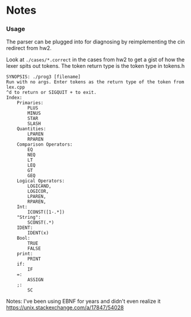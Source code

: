 # Notes

### Usage
The parser can be plugged into for diagnosing by reimplementing the cin redirect from hw2.

Look at `./cases/*.correct` in the cases from hw2 to get a gist of how the lexer spits out tokens. The token return type is the token type in tokens.h

```
SYNOPSIS: ./prog3 [filename]
Run with no args. Enter tokens as the return type of the token from lex.cpp
^d to return or SIGQUIT + to exit.
Index:
    Primaries:
        PLUS
        MINUS
        STAR
        SLASH
    Quantities:
        LPAREN
        RPAREN
    Comparison Operators:
        EQ
	    NEQ
	    LT
	    LEQ
	    GT
	    GEQ
    Logical Operators:
        LOGICAND,
        LOGICOR,
        LPAREN,
        RPAREN,
    Int:
        ICONST([1-.*])
    "String":
        SCONST(.*)
    IDENT:
        IDENT(x)
    Bool:
        TRUE
        FALSE
    print:
        PRINT
    if:
        IF
    =:
        ASSIGN
    ;:
        SC
```

Notes:
I've been using EBNF for years and didn't even realize it
<https://unix.stackexchange.com/a/17847/54028>

